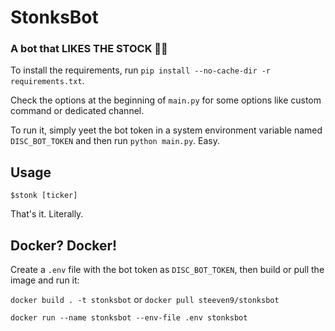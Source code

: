 # StonksBot

### A bot that LIKES THE STOCK 🚀🚀

To install the requirements, run `pip install --no-cache-dir -r requirements.txt`.

Check the options at the beginning of `main.py` for some options like custom command or dedicated channel.

To run it, simply yeet the bot token in a system environment variable named `DISC_BOT_TOKEN` and then run `python main.py`. Easy.


## Usage

`$stonk [ticker]`

That's it. Literally.


## Docker? Docker!

Create a `.env` file with the bot token as `DISC_BOT_TOKEN`, then build or pull the image and run it:

`docker build . -t stonksbot` or `docker pull steeven9/stonksbot`

`docker run --name stonksbot --env-file .env stonksbot`
